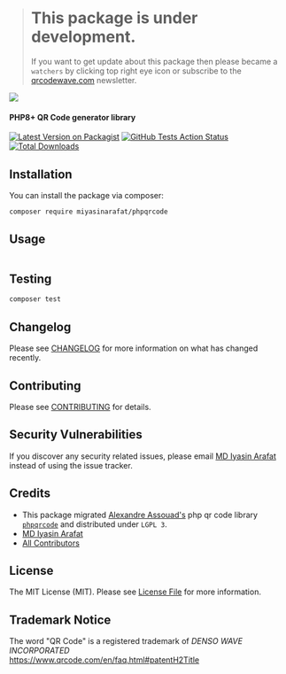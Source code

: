 > # This package is under development.
> If you want to get update about this package then please became a `watchers` by clicking top right eye icon or subscribe to the [qrcodewave.com](https://qrcodewave.com) newsletter.

[<img src="https://user-images.githubusercontent.com/16781160/163576166-6370186d-4dbe-4726-b988-bc8619c9989b.svg" />](https://qrcodewave.com)
#### PHP8+ QR Code generator library

[![Latest Version on Packagist](https://img.shields.io/packagist/v/miyasinarafat/phpqrcode.svg?style=flat-square)](https://packagist.org/packages/miyasinarafat/phpqrcode)
[![GitHub Tests Action Status](https://img.shields.io/github/workflow/status/iarafat/phpqrcode/run-tests?label=tests)](https://github.com/miyasinarafat/phpqrcode/actions?query=workflow%3ATests+branch%3Amaster)
[![Total Downloads](https://img.shields.io/packagist/dt/miyasinarafat/phpqrcode.svg?style=flat-square)](https://packagist.org/packages/miyasinarafat/phpqrcode)

## Installation

You can install the package via composer:

```bash
composer require miyasinarafat/phpqrcode
```

## Usage

```php

```

## Testing

```bash
composer test
```

## Changelog

Please see [CHANGELOG](CHANGELOG.md) for more information on what has changed recently.

## Contributing

Please see [CONTRIBUTING](.github/CONTRIBUTING.md) for details.

## Security Vulnerabilities
If you discover any security related issues, please email [MD Iyasin Arafat](mailto:miyasinarafat@gmail.com?subject=[GitHub]%20PHPQRCODE%20Security%20Vulnerabilities) instead of using the issue tracker.

## Credits
- This package migrated [Alexandre Assouad's](https://github.com/t0k4rt) php qr code library [`phpqrcode`](https://github.com/t0k4rt/phpqrcode) and distributed under `LGPL 3`.
- [MD Iyasin Arafat](https://github.com/iarafat)
- [All Contributors](../../contributors)

## License

The MIT License (MIT). Please see [License File](LICENSE.md) for more information.


## Trademark Notice

The word "QR Code" is a registered trademark of *DENSO WAVE INCORPORATED*<br>
https://www.qrcode.com/en/faq.html#patentH2Title
